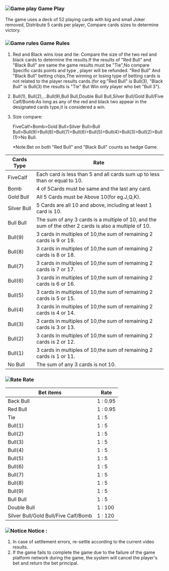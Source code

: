 ### ![Game play](https://res-global.1315cdn.com:11443/statics/game_rules/icon_g_p.png) Game Play

The game uses a deck of 52 playing cards with big and small Joker removed, Distribute 5 cards per player, Compare cards sizes to determine victory.

### ![Game rules](https://res-global.1315cdn.com:11443/statics/game_rules/icon_g_r.png) Game Rules

1. Red and Black wins lose and tie: Compare the size of the two red and black cards to determine the results.If the results of "Red Bull" and "Black Bull" are
   same the game results must be "Tie",No compare Specific cards points and type , player will be refunded.
   "Red Bull" And "Black Bull" betting chips,The winning or losing type of betting cards is not related to the player results cards.(for eg:"Red Bull" is Bull(3),
   "Black Bull" is Bull(3) the results is "Tie" But Win only player who bet "Bull 3").
2. Bull(1), Bull(2),...Bull(9),Bull Bull,Double Bull Bull,Silver Bull/Gold Bull/Five Calf/Bomb:As long as any of the red and black two appear in the designated cards
   type,it is considered a win.
3. Size compare:

   FiveCalf>Bomb>Gold Bull>Silver Bull>Bull Bull>Bull(9)>Bull(8)>Bull(7)>Bull(6)>Bull(5)>Bull(4)>Bull(3)>Bull(2)>Bull(1)>No Bull.

   \*Note:Bet on both "Red Bull" and "Black Bull" counts as hedge Game.

| Cards Type  | Rate                                                                                                   |
| ----------- | ------------------------------------------------------------------------------------------------------ |
| FiveCalf    | Each card is less than 5 and all cards sum up to less than or equal to 10.                             |
| Bomb        | 4 of 5Cards must be same and the last any card.                                                        |
| Gold Bull   | All 5 Cards must be Above 10(for eg.J,Q,K).                                                            |  | FiveCalf | Each card is less than 5 and all cards sum up to less than or equal to 10. |
| Silver Bull | 5 Cards are all 10 and above, including at least 1 card is 10.                                         |
| Bull Bull   | The sum of any 3 cards is a multiple of 10, and the sum of the other 2 cards is also a multiple of 10. |
| Bull(9)     | 3 cards in multiples of 10,the sum of remaining 2 cards is 9 or 19.                                    |
| Bull(8)     | 3 cards in multiples of 10,the sum of remaining 2 cards is 8 or 18.                                    |
| Bull(7)     | 3 cards in multiples of 10,the sum of remaining 2 cards is 7 or 17.                                    |  |
| Bull(6)     | 3 cards in multiples of 10,the sum of remaining 2 cards is 6 or 16.                                    |  |
| Bull(5)     | 3 cards in multiples of 10,the sum of remaining 2 cards is 5 or 15.                                    |  |
| Bull(4)     | 3 cards in multiples of 10,the sum of remaining 2 cards is 4 or 14.                                    |  |
| Bull(3)     | 3 cards in multiples of 10,the sum of remaining 2 cards is 3 or 13.                                    |  |
| Bull(2)     | 3 cards in multiples of 10,the sum of remaining 2 cards is 2 or 12.                                    |  |
| Bull(1)     | 3 cards in multiples of 10,the sum of remaining 2 cards is 1 or 11.                                    |  |
| No Bull     | The sum of any 3 cards is not 10.                                                                      |

### ![Rate](https://res-global.1315cdn.com:11443/statics/game_rules/icon_r.png) Rate

| Bet items                            | Rate     |
| ------------------------------------ | -------- |
| Back Bull                            | 1 : 0.95 |
| Red Bull                             | 1 : 0.95 |
| Tie                                  | 1 : 5    |
| Bull(1)                              | 1 : 5    |
| Bull(2)                              | 1 : 5    |
| Bull(3)                              | 1 : 5    |
| Bull(4)                              | 1 : 5    |
| Bull(5)                              | 1 : 5    |
| Bull(6)                              | 1 : 5    |
| Bull(7)                              | 1 : 5    |
| Bull(8)                              | 1 : 5    |
| Bull(9)                              | 1 : 5    |
| Bull Bull                            | 1 : 5    |
| Double Bull                          | 1 : 100  |
| Silver Bull/Gold Bull/Five Calf/Bomb | 1 : 120  |

### ![Notice](https://res-global.1315cdn.com:11443/statics/game_rules/icon_warn.png) Notice :

1. In case of settlement errors, re-settle according to the current video results.
2. If the game fails to complete the game due to the failure of the game platform network during the game, the system will cancel the player's bet and return the bet principal.
